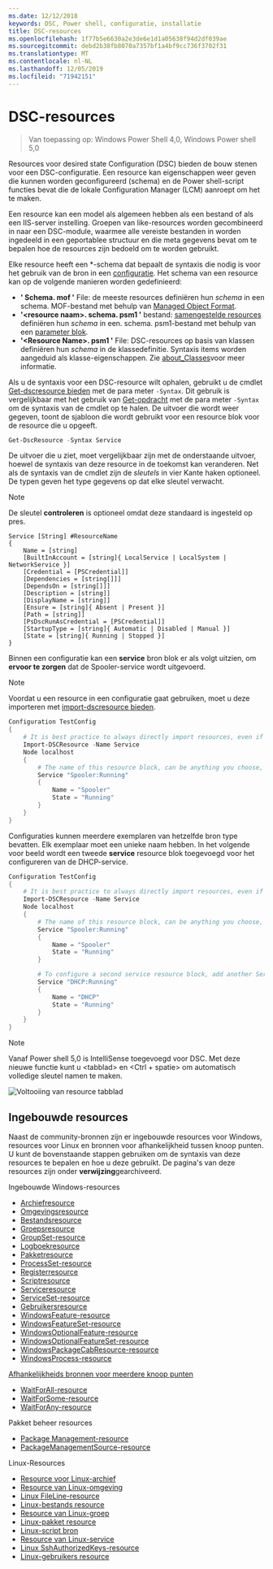 ```yaml
---
ms.date: 12/12/2018
keywords: DSC, Power shell, configuratie, installatie
title: DSC-resources
ms.openlocfilehash: 1f77b5e6630a2e3de6e1d1a05638f94d2df039ae
ms.sourcegitcommit: debd2b38fb8070a7357bf1a4bf9cc736f3702f31
ms.translationtype: MT
ms.contentlocale: nl-NL
ms.lasthandoff: 12/05/2019
ms.locfileid: "71942151"
---
```

# <a name="dsc-resources"></a>DSC-resources

>Van toepassing op: Windows Power Shell 4,0, Windows Power shell 5,0

Resources voor desired state Configuration (DSC) bieden de bouw stenen voor een DSC-configuratie. Een resource kan eigenschappen weer geven die kunnen worden geconfigureerd (schema) en de Power shell-script functies bevat die de lokale Configuration Manager (LCM) aanroept om het te maken.

Een resource kan een model als algemeen hebben als een bestand of als een IIS-server instelling.  Groepen van like-resources worden gecombineerd in naar een DSC-module, waarmee alle vereiste bestanden in worden ingedeeld in een geportablee structuur en die meta gegevens bevat om te bepalen hoe de resources zijn bedoeld om te worden gebruikt.

Elke resource heeft een *-schema dat bepaalt de syntaxis die nodig is voor het gebruik van de bron in een [configuratie](../configurations/configurations.md). Het schema van een resource kan op de volgende manieren worden gedefinieerd:

- **' Schema. mof '** File: de meeste resources definiëren hun *schema* in een schema. MOF-bestand met behulp van [Managed Object Format](/windows/desktop/wmisdk/managed-object-format--mof-).
- **'\<resource naam\>. schema. psm1 '** bestand: [samengestelde resources](../configurations/compositeConfigs.md) definiëren hun *schema* in een<ResourceName>. schema. psm1-bestand met behulp van een [parameter blok](/powershell/module/microsoft.powershell.core/about/about_functions?view=powershell-6#functions-with-parameters).
- **'\<Resource Name\>. psm1 '** File: DSC-resources op basis van klassen definiëren hun *schema* in de klassedefinitie. Syntaxis items worden aangeduid als klasse-eigenschappen. Zie [about_Classes](/powershell/module/psdesiredstateconfiguration/about/about_classes_and_dsc)voor meer informatie.

Als u de syntaxis voor een DSC-resource wilt ophalen, gebruikt u de cmdlet [Get-dscresource bieden](/powershell/module/PSDesiredStateConfiguration/Get-DscResource) met de para meter `-Syntax`. Dit gebruik is vergelijkbaar met het gebruik van [Get-opdracht](/powershell/module/microsoft.powershell.core/get-command) met de para meter `-Syntax` om de syntaxis van de cmdlet op te halen. De uitvoer die wordt weer gegeven, toont de sjabloon die wordt gebruikt voor een resource blok voor de resource die u opgeeft.

```powershell
Get-DscResource -Syntax Service
```

De uitvoer die u ziet, moet vergelijkbaar zijn met de onderstaande uitvoer, hoewel de syntaxis van deze resource in de toekomst kan veranderen. Net als de syntaxis van de cmdlet zijn de *sleutels* in vier Kante haken optioneel. De typen geven het type gegevens op dat elke sleutel verwacht.

> [!NOTE]
> De sleutel **controleren** is optioneel omdat deze standaard is ingesteld op pres.

```output
Service [String] #ResourceName
{
    Name = [string]
    [BuiltInAccount = [string]{ LocalService | LocalSystem | NetworkService }]
    [Credential = [PSCredential]]
    [Dependencies = [string[]]]
    [DependsOn = [string[]]]
    [Description = [string]]
    [DisplayName = [string]]
    [Ensure = [string]{ Absent | Present }]
    [Path = [string]]
    [PsDscRunAsCredential = [PSCredential]]
    [StartupType = [string]{ Automatic | Disabled | Manual }]
    [State = [string]{ Running | Stopped }]
}
```

Binnen een configuratie kan een **service** bron blok er als volgt uitzien, om **ervoor te zorgen** dat de Spooler-service wordt uitgevoerd.

> [!NOTE]
> Voordat u een resource in een configuratie gaat gebruiken, moet u deze importeren met [import-dscresource bieden](../configurations/import-dscresource.md).

```powershell
Configuration TestConfig
{
    # It is best practice to always directly import resources, even if the resource is a built-in resource.
    Import-DSCResource -Name Service
    Node localhost
    {
        # The name of this resource block, can be anything you choose, as long as it is of type [String] as indicated by the schema.
        Service "Spooler:Running"
        {
            Name = "Spooler"
            State = "Running"
        }
    }
}
```

Configuraties kunnen meerdere exemplaren van hetzelfde bron type bevatten. Elk exemplaar moet een unieke naam hebben. In het volgende voor beeld wordt een tweede **service** resource blok toegevoegd voor het configureren van de DHCP-service.

```powershell
Configuration TestConfig
{
    # It is best practice to always directly import resources, even if the resource is a built-in resource.
    Import-DSCResource -Name Service
    Node localhost
    {
        # The name of this resource block, can be anything you choose, as long as it is of type [String] as indicated by the schema.
        Service "Spooler:Running"
        {
            Name = "Spooler"
            State = "Running"
        }

        # To configure a second service resource block, add another Service resource block and use a unique name.
        Service "DHCP:Running"
        {
            Name = "DHCP"
            State = "Running"
        }
    }
}
```

> [!NOTE]
> Vanaf Power shell 5,0 is IntelliSense toegevoegd voor DSC. Met deze nieuwe functie kunt u \<tabblad\> en \<Ctrl + spatie\> om automatisch volledige sleutel namen te maken.

![Voltooiing van resource tabblad](../media/resource-tabcompletion.png)

## <a name="built-in-resources"></a>Ingebouwde resources

Naast de community-bronnen zijn er ingebouwde resources voor Windows, resources voor Linux en bronnen voor afhankelijkheid tussen knoop punten. U kunt de bovenstaande stappen gebruiken om de syntaxis van deze resources te bepalen en hoe u deze gebruikt. De pagina's van deze resources zijn onder **verwijzing**gearchiveerd.

Ingebouwde Windows-resources

* [Archiefresource](../reference/resources/windows/archiveResource.md)
* [Omgevingsresource](../reference/resources/windows/environmentResource.md)
* [Bestandsresource](../reference/resources/windows/fileResource.md)
* [Groepsresource](../reference/resources/windows/groupResource.md)
* [GroupSet-resource](../reference/resources/windows/groupSetResource.md)
* [Logboekresource](../reference/resources/windows/logResource.md)
* [Pakketresource](../reference/resources/windows/packageResource.md)
* [ProcessSet-resource](../reference/resources/windows/ProcessSetResource.md)
* [Registerresource](../reference/resources/windows/registryResource.md)
* [Scriptresource](../reference/resources/windows/scriptResource.md)
* [Serviceresource](../reference/resources/windows/serviceResource.md)
* [ServiceSet-resource](../reference/resources/windows/serviceSetResource.md)
* [Gebruikersresource](../reference/resources/windows/userResource.md)
* [WindowsFeature-resource](../reference/resources/windows/windowsFeatureResource.md)
* [WindowsFeatureSet-resource](../reference/resources/windows/windowsFeatureSetResource.md)
* [WindowsOptionalFeature-resource](../reference/resources/windows/windowsOptionalFeatureResource.md)
* [WindowsOptionalFeatureSet-resource](../reference/resources/windows/windowsOptionalFeatureSetResource.md)
* [WindowsPackageCabResource-resource](../reference/resources/windows/windowsPackageCabResource.md)
* [WindowsProcess-resource](../reference/resources/windows/windowsProcessResource.md)

[Afhankelijkheids bronnen voor meerdere knoop punten](../configurations/crossNodeDependencies.md)

* [WaitForAll-resource](../reference/resources/windows/waitForAllResource.md)
* [WaitForSome-resource](../reference/resources/windows/waitForSomeResource.md)
* [WaitForAny-resource](../reference/resources/windows/waitForAnyResource.md)

Pakket beheer resources

* [Package Management-resource](../reference/resources/packagemanagement/PackageManagementDscResource.md)
* [PackageManagementSource-resource](../reference/resources/packagemanagement/PackageManagementSourceDscResource.md)

Linux-Resources

* [Resource voor Linux-archief](../reference/resources/linux/lnxArchiveResource.md)
* [Resource van Linux-omgeving](../reference/resources/linux/lnxEnvironmentResource.md)
* [Linux FileLine-resource](../reference/resources/linux/lnxFileLineResource.md)
* [Linux-bestands resource](../reference/resources/linux/lnxFileResource.md)
* [Resource van Linux-groep](../reference/resources/linux/lnxGroupResource.md)
* [Linux-pakket resource](../reference/resources/linux/lnxPackageResource.md)
* [Linux-script bron](../reference/resources/linux/lnxScriptResource.md)
* [Resource van Linux-service](../reference/resources/linux/lnxServiceResource.md)
* [Linux SshAuthorizedKeys-resource](../reference/resources/linux/lnxSshAuthorizedKeysResource.md)
* [Linux-gebruikers resource](../reference/resources/linux/lnxUserResource.md)

